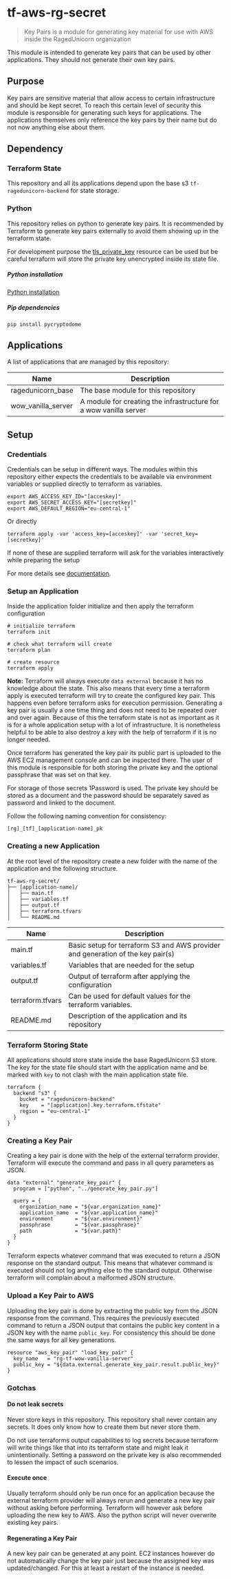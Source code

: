 # tf-aws-rg-secret

> Key Pairs is a module for generating key material for use with AWS inside the RagedUnicorn organization

This module is intended to generate key pairs that can be used by other applications. They should not generate their own key pairs.

## Purpose

Key pairs are sensitive material that allow access to certain infrastructure and should be kept secret. To reach this certain level of security this module is responsible for generating such keys for applications. The applications themselves only reference the key pairs by their name but do not now anything else about them.

## Dependency

### Terraform State

This repository and all its applications depend upon the base s3 `tf-ragedunicorn-backend` for state storage.

### Python

This repository relies on python to generate key pairs. It is recommended by Terraform to generate key pairs externally to avoid them showing up in the terraform state.

For development purpose the [tls_private_key](https://www.terraform.io/docs/providers/tls/r/private_key.html) resource can be used but be careful terraform will store the private key unencrypted inside its state file.

##### Python installation

[Python installation](https://www.python.org/downloads/)

##### Pip dependencies
```
pip install pycryptodome
```

## Applications

A list of applications that are managed by this repository:

| Name               | Description                                                       |
|--------------------|-------------------------------------------------------------------|
| ragedunicorn_base  | The base module for this repository                               |
| wow_vanilla_server | A module for creating the infrastructure for a wow vanilla server |

## Setup

### Credentials

Credentials can be setup in different ways. The modules within this repository either expects the credentials to be available via environment variables or supplied directly to terraform as variables.

```
export AWS_ACCESS_KEY_ID="[acceskey]"
export AWS_SECRET_ACCESS_KEY="[secretkey]"
export AWS_DEFAULT_REGION="eu-central-1"
```

Or directly

```
terraform apply -var 'access_key=[acceskey]' -var 'secret_key=[secretkey]'
```

If none of these are supplied terraform will ask for the variables interactively while preparing the setup

For more details see [documentation](https://www.terraform.io/docs/providers/aws/index.html).

### Setup an Application

Inside the application folder initialize and then apply the terraform configuration

```
# initialize terraform
terraform init

# check what terraform will create
terraform plan

# create resource
terraform apply
```

**Note:** Terraform will always execute `data external` because it has no knowledge about the state. This also means that every time a terraform apply is executed terraform will try to create the configured key pair. This happens even before terraform asks for execution permission. Generating a key pair is usually a one time thing and does not need to be repeated over and over again. Because of this the terraform state is not as important as it is for a whole application setup with a lot of infrastructure. It is nonetheless helpful to be able to also destroy a key with the help of terraform if it is no longer needed.

Once terraform has generated the key pair its public part is uploaded to the AWS EC2 management console and can be inspected there. The user of this module is responsible for both storing the private key and the optional passphrase that was set on that key.

For storage of those secrets 1Password is used. The private key should be stored as a document and the password should be separately saved as password and linked to the document.

Follow the following naming convention for consistency:

`[rg]_[tf]_[application-name]_pk`

### Creating a new Application

At the root level of the repository create a new folder with the name of the application and the following structure.

```
tf-aws-rg-secret/
├── [application-name]/
│   ├── main.tf
│   ├── variables.tf
│   ├── output.tf
│   ├── terraform.tfvars
│   └── README.md
```

| Name             | Description                                                                     |
|------------------|---------------------------------------------------------------------------------|
| main.tf          | Basic setup for terraform S3 and AWS provider and generation of the key pair(s) |
| variables.tf     | Variables that are needed for the setup                                         |
| output.tf        | Output of terraform after applying the configuration                            |
| terraform.tfvars | Can be used for default values for the terraform variables.                     |
| README.md        | Description of the application and its repository                               |

### Terraform Storing State

All applications should store state inside the base RagedUnicorn S3 store. The key for the state file should start with the application name and be marked with `key` to not clash with the main application state file.

```hcl
terraform {
  backend "s3" {
    bucket = "ragedunicorn-backend"
    key    = "[application].key.terraform.tfstate"
    region = "eu-central-1"
  }
}
```

### Creating a Key Pair

Creating a key pair is done with the help of the external terraform provider. Terraform will execute the command and pass in all query parameters as JSON.

```hcl
data "external" "generate_key_pair" {
  program = ["python", "../generate_key_pair.py"]

  query = {
    organization_name = "${var.organization_name}"
    application_name  = "${var.application_name}"
    environment       = "${var.environment}"
    passphrase        = "${var.passphrase}"
    path              = "${var.path}"
  }
}
```

Terraform expects whatever command that was executed to return a JSON response on the standard output. This means that whatever command is executed should not log anything else to the standard output. Otherwise terraform will complain about a malformed JSON structure.

### Upload a Key Pair to AWS

Uploading the key pair is done by extracting the public key from the JSON response from the command. This requires the previously executed command to return a JSON output that contains the public key content in a JSON key with the name `public_key`. For consistency this should be done the same ways for all key generations.

```hcl
resource "aws_key_pair" "load_key_pair" {
  key_name   = "rg-tf-wow-vanilla-server"
  public_key = "${data.external.generate_key_pair.result.public_key}"
}
```

### Gotchas

#### Do not leak secrets

Never store keys in this repository. This repository shall never contain any secrets. It does only know how to create them but never store them.

Do not use terraforms output capabilities to log secrets because terraform will write things like that into its terraform state and might leak it unintentionally. Setting a password on the private key is also recommended to lessen the impact of such scenarios.

#### Execute once

Usually terraform should only be run once for an application because the external terraform provider will always rerun and generate a new key pair without asking before performing. Terraform will however ask before uploading the new key to AWS. Also the python script will never overwrite existing key pairs.

#### Regenerating a Key Pair

A new key pair can be generated at any point. EC2 instances however do not automatically change the key pair just because the assigned key was updated/changed. For this at least a restart of the instance is needed.
